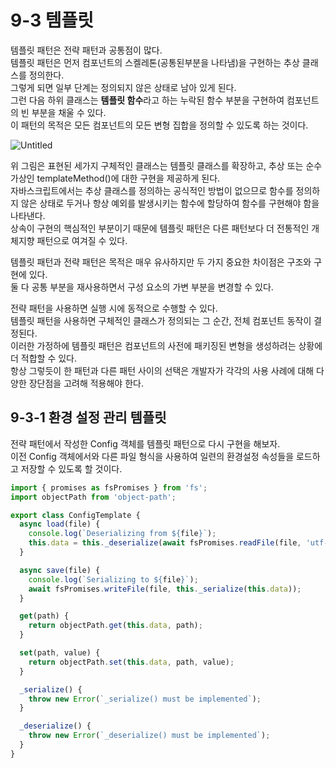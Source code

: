 # 9-3 템플릿

템플릿 패턴은 전략 패턴과 공통점이 많다.  
템플릿 패턴은 먼저 컴포넌트의 스켈레톤(공통된부분을 나타냄)을 구현하는 추상 클래스를 정의한다.  
그렇게 되면 일부 단계는 정의되지 않은 상태로 남아 있게 된다.  
그런 다음 하위 클래스는 **템플릿 함수**라고 하는 누락된 함수 부분을 구현하여 컴포넌트의 빈 부분을 채울 수 있다.  
이 패턴의 목적은 모든 컴포넌트의 모든 변형 집합을 정의할 수 있도록 하는 것이다.

![Untitled](https://s3-us-west-2.amazonaws.com/secure.notion-static.com/ce589b7b-e37d-4fbc-8902-fc5f67728f8b/Untitled.png)

위 그림은 표현된 세가지 구체적인 클래스는 템플릿 클래스를 확장하고, 추상 또는 순수 가상인 templateMethod()에 대한 구현을 제공하게 된다.  
자바스크립트에서는 추상 클래스를 정의하는 공식적인 방법이 없으므로 함수를 정의하지 않은 상태로 두거나 항상 예외를 발생시키는 함수에 할당하여 함수를 구현해야 함을 나타낸다.  
상속이 구현의 핵심적인 부분이기 때문에 템플릿 패턴은 다른 패턴보다 더 전통적인 개체지향 패턴으로 여겨질 수 있다.

템플릿 패턴과 전략 패턴은 목적은 매우 유사하지만 두 가지 중요한 차이점은 구조와 구현에 있다.  
둘 다 공통 부분을 재사용하면서 구성 요소의 가변 부분을 변경할 수 있다.

전략 패턴을 사용하면 실행 시에 동적으로 수행할 수 있다.  
템플릿 패턴을 사용하면 구체적인 클래스가 정의되는 그 순간, 전체 컴포넌트 동작이 결정된다.  
이러한 가정하에 템플릿 패턴은 컴포넌트의 사전에 패키징된 변형을 생성하려는 상황에 더 적합할 수 있다.  
항상 그렇듯이 한 패턴과 다른 패턴 사이의 선택은 개발자가 각각의 사용 사례에 대해 다양한 장단점을 고려해 적용해야 한다.

## 9-3-1 환경 설정 관리 템플릿

전략 패턴에서 작성한 Config 객체를 템플릿 패턴으로 다시 구현을 해보자.  
이전 Config 객체에서와 다른 파일 형식을 사용하여 일련의 환경설정 속성들을 로드하고 저장할 수 있도록 할 것이다.

```jsx
import { promises as fsPromises } from 'fs';
import objectPath from 'object-path';

export class ConfigTemplate {
  async load(file) {
    console.log(`Deserializing from ${file}`);
    this.data = this._deserialize(await fsPromises.readFile(file, 'utf-8'));
  }

  async save(file) {
    console.log(`Serializing to ${file}`);
    await fsPromises.writeFile(file, this._serialize(this.data));
  }

  get(path) {
    return objectPath.get(this.data, path);
  }

  set(path, value) {
    return objectPath.set(this.data, path, value);
  }

  _serialize() {
    throw new Error(`_serialize() must be implemented`);
  }

  _deserialize() {
    throw new Error(`_deserialize() must be implemented`);
  }
}
```
